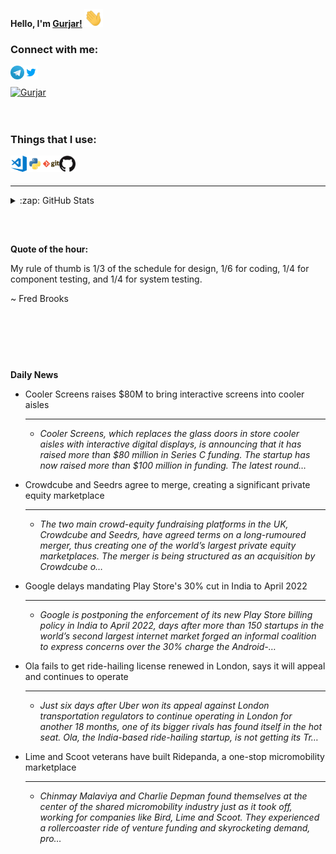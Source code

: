 #### Hello, I'm [Gurjar!](https://GurjarKing.github.io) <img src="https://raw.githubusercontent.com/ABSphreak/ABSphreak/master/gifs/Hi.gif" width="30px"></h2>


### Connect with me:

[<img align="left" alt="Gurjar | Telegram" width="22px" src="https://raw.githubusercontent.com/github/explore/80688e429a7d4ef2fca1e82350fe8e3517d3494d/topics/telegram/telegram.png" />][Telegram]
[<img align="left" alt="Gurjar | Twitter" width="22px" src="https://raw.githubusercontent.com/github/explore/80688e429a7d4ef2fca1e82350fe8e3517d3494d/topics/twitter/twitter.png" />][Twitter]
<br >
<br >
<a href="https://github.com/GurjarKing"><img src="https://komarev.com/ghpvc/?username=GurjarKing" alt="Gurjar" /></a> <br />
<br />
<br />
<!-- <br >

![](https://visitor-badge.glitch.me/badge?page_id=GurjarKing)

<br /> -->

### Things that I use:

[<img align="left" alt="Visual Studio Code" width="26px" src="https://raw.githubusercontent.com/github/explore/80688e429a7d4ef2fca1e82350fe8e3517d3494d/topics/visual-studio-code/visual-studio-code.png" />][VSCode]
[<img align="left" alt="Python" width="26px" src="https://raw.githubusercontent.com/github/explore/80688e429a7d4ef2fca1e82350fe8e3517d3494d/topics/python/python.png" />][Python]
[<img align="left" alt="Git" width="26px" src="https://raw.githubusercontent.com/github/explore/80688e429a7d4ef2fca1e82350fe8e3517d3494d/topics/git/git.png" />][Git]
[<img align="left" alt="GitHub" width="26px" src="https://raw.githubusercontent.com/github/explore/78df643247d429f6cc873026c0622819ad797942/topics/github/github.png" />][Github]

<br />
<br />

---
<details>
  <summary>:zap: GitHub Stats</summary>

<img align="left" alt="Gurjar's Github Stats" src="https://github-readme-stats.vercel.app/api?username=GurjarKing&show_icons=true&hide_border=true&count_private=true&include_all_commit=true&theme=algolia" />

</details>

<!-- ### 🔔 My latest tweet
<a href="https://twitter.com/Gurjar_King43" target="_blank">
	<img src="https://github.com/GurjarKing/GurjarKing/raw/master/tweet.png" width="70%" align="center" alt="Click to view on Twitter" title="My latest tweet, as an image"/>
</a> -->
<br>

<pre>

</pre>

**Quote of the hour:**

My rule of thumb is 1/3 of the schedule for design, 1/6 for coding, 1/4 for component testing, and 1/4 for system testing.

~ Fred Brooks
<pre>

</pre>
<br>
<pre>


</pre>
<strong>Daily News</strong>
  
  - Cooler Screens raises $80M to bring interactive screens into cooler aisles
     <hr/>
     
      - *Cooler Screens, which replaces the glass doors in store cooler aisles with interactive digital displays, is announcing that it has raised more than $80 million in Series C funding. The startup has now raised more than $100 million in funding. The latest round…*
     
  - Crowdcube and Seedrs agree to merge, creating a significant private equity marketplace
      <hr/>
      
      - *The two main crowd-equity fundraising platforms in the UK, Crowdcube and Seedrs, have agreed terms on a long-rumoured merger, thus creating one of the world’s largest private equity marketplaces. The merger is being structured as an acquisition by Crowdcube o…*
      
  - Google delays mandating Play Store's 30% cut in India to April 2022
      <hr/>
      
      - *Google is postponing the enforcement of its new Play Store billing policy in India to April 2022, days after more than 150 startups in the world’s second largest internet market forged an informal coalition to express concerns over the 30% charge the Android-…*
      
  - Ola fails to get ride-hailing license renewed in London, says it will appeal and continues to operate
      <hr/>
      
      - *Just six days after Uber won its appeal against London transportation regulators to continue operating in London for another 18 months, one of its bigger rivals has found itself in the hot seat. Ola, the India-based ride-hailing startup, is not getting its Tr…*
       
  - Lime and Scoot veterans have built Ridepanda, a one-stop micromobility marketplace
      <hr/>
       
       - *Chinmay Malaviya and Charlie Depman found themselves at the center of the shared micromobility industry just as it took off, working for companies like Bird, Lime and Scoot. They experienced a rollercoaster ride of venture funding and skyrocketing demand, pro…*
      

<br />

[VSCode]: https://code.visualstudio.com/
[Python]: https://www.python.org/
[Git]: https://git-scm.com/
[Github]: https://github.com/
[Telegram]: https://t.me/Gurjar_King/
[Twitter]: https://twitter.com/Gurjar_King43/
